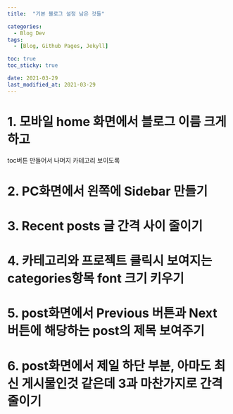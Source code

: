 ```yaml
---
title:  "기본 블로그 설정 남은 것들" 

categories:
  - Blog Dev
tags:
  - [Blog, Github Pages, Jekyll]

toc: true
toc_sticky: true

date: 2021-03-29
last_modified_at: 2021-03-29
---
```


# 1. 모바일 home 화면에서 블로그 이름 크게 하고 
toc버튼 만들어서 나머지 카테고리 보이도록
# 2. PC화면에서 왼쪽에 Sidebar 만들기

# 3. Recent posts 글 간격 사이 줄이기

# 4. 카테고리와 프로젝트 클릭시 보여지는 categories항목 font 크기 키우기

# 5. post화면에서 Previous 버튼과 Next 버튼에 해당하는 post의 제목 보여주기

# 6. post화면에서 제일 하단 부분, 아마도 최신 게시물인것 같은데 3과 마찬가지로 간격 줄이기
<br>